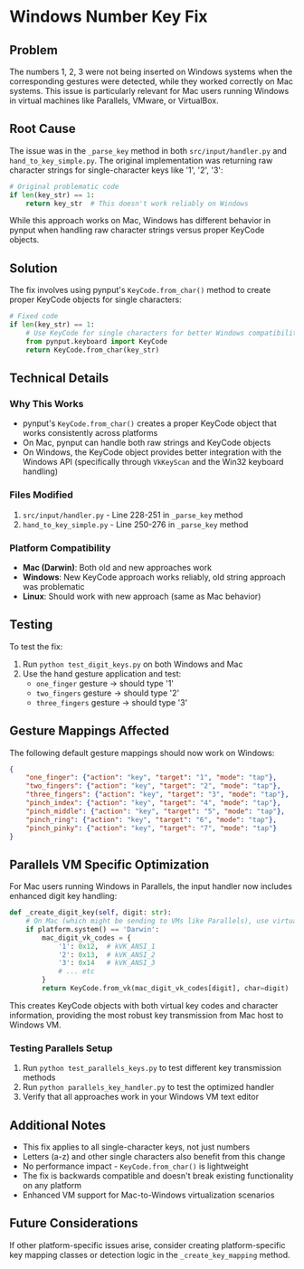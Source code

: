 # Windows Number Key Fix

## Problem
The numbers 1, 2, 3 were not being inserted on Windows systems when the corresponding gestures were detected, while they worked correctly on Mac systems. This issue is particularly relevant for Mac users running Windows in virtual machines like Parallels, VMware, or VirtualBox.

## Root Cause
The issue was in the `_parse_key` method in both `src/input/handler.py` and `hand_to_key_simple.py`. The original implementation was returning raw character strings for single-character keys like '1', '2', '3':

```python
# Original problematic code
if len(key_str) == 1:
    return key_str  # This doesn't work reliably on Windows
```

While this approach works on Mac, Windows has different behavior in pynput when handling raw character strings versus proper KeyCode objects.

## Solution
The fix involves using pynput's `KeyCode.from_char()` method to create proper KeyCode objects for single characters:

```python
# Fixed code
if len(key_str) == 1:
    # Use KeyCode for single characters for better Windows compatibility
    from pynput.keyboard import KeyCode
    return KeyCode.from_char(key_str)
```

## Technical Details

### Why This Works
- pynput's `KeyCode.from_char()` creates a proper KeyCode object that works consistently across platforms
- On Mac, pynput can handle both raw strings and KeyCode objects
- On Windows, the KeyCode object provides better integration with the Windows API (specifically through `VkKeyScan` and the Win32 keyboard handling)

### Files Modified
1. `src/input/handler.py` - Line 228-251 in `_parse_key` method
2. `hand_to_key_simple.py` - Line 250-276 in `_parse_key` method

### Platform Compatibility
- **Mac (Darwin)**: Both old and new approaches work
- **Windows**: New KeyCode approach works reliably, old string approach was problematic
- **Linux**: Should work with new approach (same as Mac behavior)

## Testing
To test the fix:

1. Run `python test_digit_keys.py` on both Windows and Mac
2. Use the hand gesture application and test:
   - `one_finger` gesture → should type '1'
   - `two_fingers` gesture → should type '2' 
   - `three_fingers` gesture → should type '3'

## Gesture Mappings Affected
The following default gesture mappings should now work on Windows:

```json
{
    "one_finger": {"action": "key", "target": "1", "mode": "tap"},
    "two_fingers": {"action": "key", "target": "2", "mode": "tap"},
    "three_fingers": {"action": "key", "target": "3", "mode": "tap"},
    "pinch_index": {"action": "key", "target": "4", "mode": "tap"},
    "pinch_middle": {"action": "key", "target": "5", "mode": "tap"},
    "pinch_ring": {"action": "key", "target": "6", "mode": "tap"},
    "pinch_pinky": {"action": "key", "target": "7", "mode": "tap"}
}
```

## Parallels VM Specific Optimization
For Mac users running Windows in Parallels, the input handler now includes enhanced digit key handling:

```python
def _create_digit_key(self, digit: str):
    # On Mac (which might be sending to VMs like Parallels), use virtual key codes
    if platform.system() == 'Darwin':
        mac_digit_vk_codes = {
            '1': 0x12,  # kVK_ANSI_1
            '2': 0x13,  # kVK_ANSI_2  
            '3': 0x14   # kVK_ANSI_3
            # ... etc
        }
        return KeyCode.from_vk(mac_digit_vk_codes[digit], char=digit)
```

This creates KeyCode objects with both virtual key codes and character information, providing the most robust key transmission from Mac host to Windows VM.

### Testing Parallels Setup
1. Run `python test_parallels_keys.py` to test different key transmission methods
2. Run `python parallels_key_handler.py` to test the optimized handler
3. Verify that all approaches work in your Windows VM text editor

## Additional Notes
- This fix applies to all single-character keys, not just numbers
- Letters (a-z) and other single characters also benefit from this change
- No performance impact - `KeyCode.from_char()` is lightweight
- The fix is backwards compatible and doesn't break existing functionality on any platform
- Enhanced VM support for Mac-to-Windows virtualization scenarios

## Future Considerations
If other platform-specific issues arise, consider creating platform-specific key mapping classes or detection logic in the `_create_key_mapping` method.
